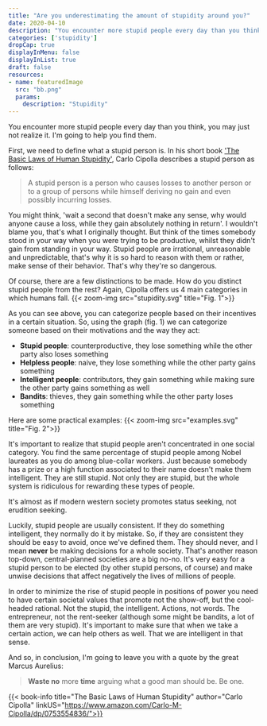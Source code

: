 ```yaml
---
title: "Are you underestimating the amount of stupidity around you?"
date: 2020-04-10
description: "You encounter more stupid people every day than you think, you may just not realize it. I'm going to help you find them."
categories: ['stupidity']
dropCap: true
displayInMenu: false
displayInList: true
draft: false
resources:
- name: featuredImage
  src: "bb.png"
  params:
    description: "Stupidity"
---
```

You encounter more stupid people every day than you think, you may just not realize it. I'm going to help you find them.

First, we need to define what a stupid person is. In his short book ['The Basic Laws of Human Stupidity'](#BuyTheBook), Carlo Cipolla describes a stupid person as follows:

> A stupid person is a person who causes losses to another person or to a group of persons while himself deriving no gain and even possibly incurring losses.

You might think, 'wait a second that doesn't make any sense, why would anyone cause a loss, while they gain absolutely nothing in return'. I wouldn't blame you, that's what I originally thought. But think of the times somebody stood in your way when you were trying to be productive, whilst they didn't gain from standing in your way. Stupid people are irrational, unreasonable and unpredictable, that's why it is so hard to reason with them or rather, make sense of their behavior. That's why they're so dangerous.

Of course, there are a few distinctions to be made. How do you distinct stupid people from the rest? Again, Cipolla offers us 4 main categories in which humans fall.
{{< zoom-img src="stupidity.svg" title="Fig. 1">}}

As you can see above, you can categorize people based on their incentives in a certain situation. So, using the graph (fig. 1) we can categorize someone based on their motivations and the way they act:

- **Stupid people**: counterproductive, they lose something while the other party also loses something
- **Helpless people**: naive, they lose something while the other party gains something
- **Intelligent people**: contributors, they gain something while making sure the other party gains something as well
- **Bandits**: thieves, they gain something while the other party loses something

Here are some practical examples:
{{< zoom-img src="examples.svg" title="Fig. 2">}}

It's important to realize that stupid people aren't concentrated in one social category. You find the same percentage of stupid people among Nobel laureates as you do among blue-collar workers. Just because somebody has a prize or a high function associated to their name doesn't make them intelligent. They are still stupid. Not only they are stupid, but the whole system is ridiculous for rewarding these types of people.

It's almost as if modern western society promotes status seeking, not erudition seeking.

Luckily, stupid people are usually consistent. If they do something intelligent, they normally do it by mistake. So, if they are consistent they should be easy to avoid, once we've defined them. They should never, and I mean **never** be making decisions for a whole society. That's another reason top-down, central-planned societies are a big no-no. It's very easy for a stupid person to be elected (by other stupid persons, of course) and make unwise decisions that affect negatively the lives of millions of people.

In order to minimize the rise of stupid people in positions of power you need to have certain societal values that promote not the show-off, but the cool-headed rational. Not the stupid, the intelligent. Actions, not words. The entrepreneur, not the rent-seeker (although some might be bandits, a lot of them are very stupid). It's important to make sure that when we take a certain action, we can help others as well. That we are intelligent in that sense.

And so, in conclusion, I'm going to leave you with a quote by the great Marcus Aurelius:

> **Waste no** more **time** arguing what a good man should be. Be one.

{{< book-info title="The Basic Laws of Human Stupidity" author="Carlo Cipolla" linkUS="https://www.amazon.com/Carlo-M-Cipolla/dp/0753554836/">}}
